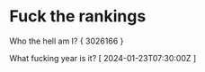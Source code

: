 # Fuck the rankings

Who the hell am I?
{ 3026166 }

What fucking year is it?
[ 2024-01-23T07:30:00Z ]
